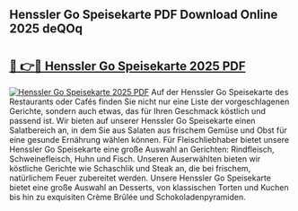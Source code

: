 ## Henssler Go Speisekarte PDF Download Online 2025 deQOq

# <h2><a href="http://gc7f2ix.nevu.top/?p=Henssler+Go+Speisekarte">🔗 👉🔴 Henssler Go Speisekarte 2025 PDF</a></h2>

[![Henssler Go Speisekarte 2025 PDF](https://i.imgur.com/dBaPXMq.png)](http://gc7f2ix.nevu.top/?p=Henssler+Go+Speisekarte)
Auf der Henssler Go Speisekarte des Restaurants oder Cafés finden Sie nicht nur eine Liste der vorgeschlagenen Gerichte, sondern auch etwas, das für Ihren Geschmack köstlich und passend ist. Wir bieten auf unserer Henssler Go Speisekarte einen Salatbereich an, in dem Sie aus Salaten aus frischem Gemüse und Obst für eine gesunde Ernährung wählen können. Für Fleischliebhaber bietet unsere Henssler Go Speisekarte eine große Auswahl an Gerichten: Rindfleisch, Schweinefleisch, Huhn und Fisch. Unseren Auserwählten bieten wir köstliche Gerichte wie Schaschlik und Steak an, die bei frischem, natürlichem Feuer zubereitet werden. Unsere Henssler Go Speisekarte bietet eine große Auswahl an Desserts, von klassischen Torten und Kuchen bis hin zu exquisiten Crème Brûlée und Schokoladenpyramiden.
